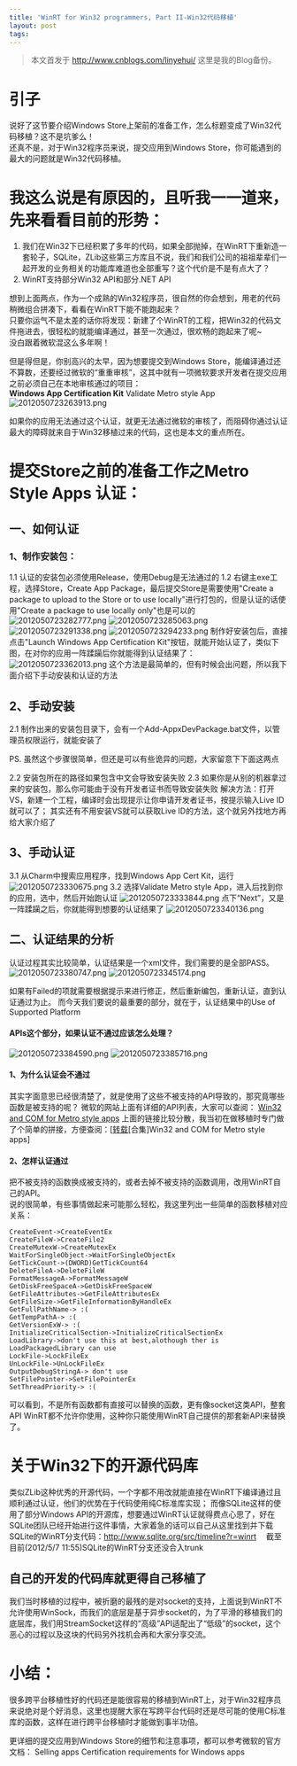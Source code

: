 ```yaml
---
title: 'WinRT for Win32 programmers, Part II-Win32代码移植'
layout: post
tags:
---
```


> 本文首发于 <http://www.cnblogs.com/linyehui/>   这里是我的Blog备份。

# 引子
说好了这节要介绍Windows Store上架前的准备工作，怎么标题变成了Win32代码移植？这不是坑爹么！  
还真不是，对于Win32程序员来说，提交应用到Windows Store，你可能遇到的最大的问题就是Win32代码移植。  

# 我这么说是有原因的，且听我一一道来，先来看看目前的形势：
1. 我们在Win32下已经积累了多年的代码，如果全部抛掉，在WinRT下重新造一套轮子，SQLite，ZLib这些第三方库且不说，我们和我们公司的祖祖辈辈们一起开发的业务相关的功能库难道也全部重写？这个代价是不是有点大了？
2. WinRT支持部分Win32 API和部分.NET API

想到上面两点，作为一个成熟的Win32程序员，很自然的你会想到，用老的代码稍微组合拼凑下，看看在WinRT下能不能跑起来？  
只要你运气不是太差的话你将发现：新建了个WinRT的工程，把Win32的代码文件拖进去，很轻松的就能编译通过，甚至一次通过，很欢畅的跑起来了呢~  
没白跟着微软混这么多年啊！

但是得但是，你别高兴的太早，因为想要提交到Windows Store，能编译通过还不算数，还要经过微软的“重重审核”，这其中就有一项微软要求开发者在提交应用之前必须自己在本地审核通过的项目：  
**Windows App Certification Kit** Validate Metro style App
![2012050723263913.png](http://pic002.cnblogs.com/images/2012/347098/2012050723263913.png)

如果你的应用无法通过这个认证，就更无法通过微软的审核了，而阻碍你通过认证最大的障碍就来自于Win32移植过来的代码，这也是本文的重点所在。

# 提交Store之前的准备工作之Metro Style Apps 认证：

## 一、如何认证

### 1、制作安装包：
1.1 认证的安装包必须使用Release，使用Debug是无法通过的
1.2 右键主exe工程，选择Store，Create App Package，最后提交Store是需要使用"Create a package to upload to the Store or to use locally"进行打包的，但是认证的话使用"Create a package to use locally only"也是可以的
![2012050723282777.png](http://pic002.cnblogs.com/images/2012/347098/2012050723282777.png)
![2012050723285063.png](http://pic002.cnblogs.com/images/2012/347098/2012050723285063.png)
![2012050723291338.png](http://pic002.cnblogs.com/images/2012/347098/2012050723291338.png)
![2012050723294233.png](http://pic002.cnblogs.com/images/2012/347098/2012050723294233.png)
制作好安装包后，直接点击"Launch Windows App Certification Kit"按钮，就能开始认证了，类似下图，在对你的应用一阵蹂躏后你就能得到认证结果了：
![2012050723362013.png](http://pic002.cnblogs.com/images/2012/347098/2012050723362013.png)
这个方法是最简单的，但有时候会出问题，所以我下面介绍下手动安装和认证的方法

## 2、手动安装
2.1 制作出来的安装包目录下，会有一个Add-AppxDevPackage.bat文件，以管理员权限运行，就能安装了

PS. 虽然这个步骤很简单，但还是可以有些诡异的问题，大家留意下下面这两点

2.2 安装包所在的路径如果包含中文会导致安装失败
2.3 如果你是从别的机器拿过来的安装包，那么你可能由于没有开发者证书而导致安装失败
解决方法：打开VS，新建一个工程，编译时会出现提示让你申请开发者证书，按提示输入Live ID就可以了；
其实还有不用安装VS就可以获取Live ID的方法，这个就另外找地方再给大家介绍了

## 3、手动认证
3.1 从Charm中搜索应用程序，找到Windows App Cert Kit，运行
![2012050723330675.png](http://pic002.cnblogs.com/images/2012/347098/2012050723330675.png)
3.2 选择Validate Metro style App，进入后找到你的应用，选中，然后开始跑认证
![2012050723333844.png](http://pic002.cnblogs.com/images/2012/347098/2012050723333844.png)
点下“Next”，又是一阵蹂躏之后，你就能得到想要的认证结果了
![2012050723340136.png](http://pic002.cnblogs.com/images/2012/347098/2012050723340136.png)

## 二、认证结果的分析
认证过程其实比较简单，认证结果是一个xml文件，我们需要的是全部PASS。
![2012050723380747.png](http://pic002.cnblogs.com/images/2012/347098/2012050723380747.png)
![2012050723345174.png](http://pic002.cnblogs.com/images/2012/347098/2012050723345174.png)

如果有Failed的项就需要根据提示来进行修正，然后重新编包，重新认证，直到认证通过为止。
而今天我们要说的最重要的部分，就在于，认证结果中的Use of Supported Platform 

#### APIs这个部分，如果认证不通过应该怎么处理？
![2012050723384590.png](http://pic002.cnblogs.com/images/2012/347098/2012050723384590.png)
![2012050723385716.png](http://pic002.cnblogs.com/images/2012/347098/2012050723385716.png)

#### 1、为什么认证会不通过
其实字面意思已经很清楚了，就是使用了这些不被支持的API导致的，那究竟哪些函数是被支持的呢？
微软的网站上面有详细的API列表，大家可以查阅：
[Win32 and COM for Metro style apps](http://msdn.microsoft.com/zh-cn/library/windows/apps/br205757)
上面的链接比较分散，我当初在做移植时专门做了个简单的拼接，方便查阅：[[转载](http://www.linyehui.com/win32-and-com-for-metro-style-apps)[合集]Win32 and COM for Metro style apps]

#### 2、怎样认证通过
把不被支持的函数换成被支持的，或者去掉不被支持的函数调用，改用WinRT自己的API。  
说的很简单，有些事情做起来可能那么轻松，我这里列出一些简单的函数移植对应关系：

```
CreateEvent->CreateEventEx
CreateFileW->CreateFile2
CreateMutexW->CreateMutexEx
WaitForSingleObject->WaitForSingleObjectEx
GetTickCount->(DWORD)GetTickCount64
DeleteFileA->DeleteFileW
FormatMessageA->FormatMessageW
GetDiskFreeSpaceA->GetDiskFreeSpaceW
GetFileAttributes->GetFileAttributesEx
GetFileSize->GetFileInformationByHandleEx
GetFullPathName-> :(
GetTempPathA-> :(
GetVersionExW-> :(
InitializeCriticalSection->InitializeCriticalSectionEx
LoadLibrary->don't use this at best,alothough ther is LoadPackagedLibrary can use
LockFile->LockFileEx
UnLockFile->UnLockFileEx
OutputDebugStringA-> don't use
SetFilePointer->SetFilePointerEx
SetThreadPriority-> :(
```

可以看到，不是所有函数都有直接可以替换的函数，更有像socket这类API，整套API WinRT都不允许你使用，这种你只能使用WinRT自己提供的那套新API来替换了。

# 关于Win32下的开源代码库
类似ZLib这种优秀的开源代码，一个字都不用改就能直接在WinRT下编译通过且顺利通过认证，他们的优势在于代码使用纯C标准库实现；
而像SQLite这样的使用了部分Windows API的开源库，想要通过WinRT认证就得费点心思了，好在SQLite团队已经开始进行这件事情，大家着急的话可以自己从这里找到并下载SQLite的WinRT分支代码：<http://www.sqlite.org/src/timeline?r=winrt>  　截至目前(2012/5/7 11:55)SQLite的WinRT分支还没合入trunk

## 自己的开发的代码库就更得自己移植了
我们当时移植的过程中，被折磨的最残的是对socket的支持，上面说到WinRT不允许使用WinSock，而我们的底层是基于异步socket的，为了平滑的移植我们的底层库，我们用StreamSocket这样的“高级”API适配出了“低级”的socket，这个恶心的过程以及这块的代码另外找机会再和大家分享交流。

# 小结：
很多跨平台移植性好的代码还是能很容易的移植到WinRT上，对于Win32程序员来说绝对是个好消息，这里也提醒大家在写跨平台代码时还是尽可能的使用C标准库的函数，这样在进行跨平台移植时才能做到事半功倍。

更详细的提交应用到Windows Store的细节和注意事项，都可以参考微软的官方文档：
Selling apps
Certification requirements for Windows apps